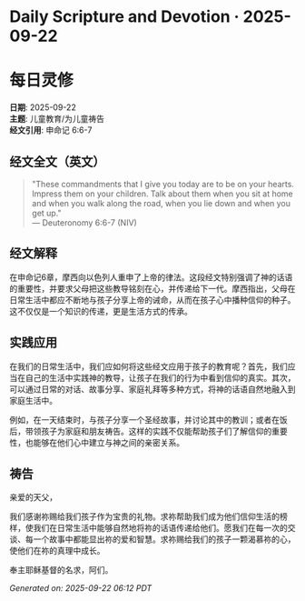 # Daily Scripture and Devotion · 2025-09-22

# 每日灵修

**日期**: 2025-09-22  
**主题**: 儿童教育/为儿童祷告  
**经文引用**: 申命记 6:6-7

## 经文全文（英文）

> "These commandments that I give you today are to be on your hearts. Impress them on your children. Talk about them when you sit at home and when you walk along the road, when you lie down and when you get up."  
> — Deuteronomy 6:6-7 (NIV)

## 经文解释

在申命记6章，摩西向以色列人重申了上帝的律法。这段经文特别强调了神的话语的重要性，并要求父母把这些教导铭刻在心，并传递给下一代。摩西指出，父母在日常生活中都应不断地与孩子分享上帝的诫命，从而在孩子心中播种信仰的种子。这不仅仅是一个知识的传递，更是生活方式的传承。

## 实践应用

在我们的日常生活中，我们应如何将这些经文应用于孩子的教育呢？首先，我们应当在自己的生活中实践神的教导，让孩子在我们的行为中看到信仰的真实。其次，可以通过日常的对话、故事分享、家庭礼拜等多种方式，将神的话语自然地融入到家庭生活中。

例如，在一天结束时，与孩子分享一个圣经故事，并讨论其中的教训；或者在饭后，带领孩子为家庭和朋友祷告。这样的实践不仅能帮助孩子们了解信仰的重要性，也能够在他们心中建立与神之间的亲密关系。

## 祷告

亲爱的天父，

我们感谢祢赐给我们孩子作为宝贵的礼物。求祢帮助我们成为他们信仰生活的榜样，使我们在日常生活中能够自然地将祢的话语传递给他们。愿我们在每一次的交谈、每一个故事中都能显出祢的爱和智慧。求祢赐给我们的孩子一颗渴慕祢的心，使他们在祢的真理中成长。

奉主耶稣基督的名求，阿们。

_Generated on: 2025-09-22 06:12 PDT_
